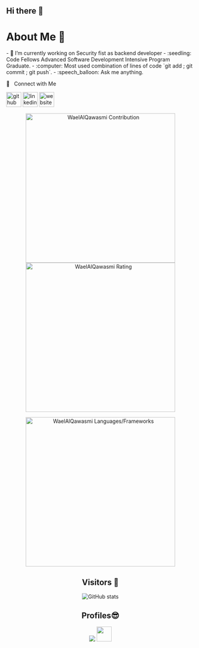 ## Hi there 👋

<!--
**WaelAlQawasmi/WaelAlQawasmi** is a ✨ _special_ ✨ repository because its `README.md` (this file) appears on your GitHub profile.

Here are some ideas to get you started:

- 🔭 I’m currently working on ...
- 🌱 I’m currently learning ...
- 👯 I’m looking to collaborate on ...
- 🤔 I’m looking for help with ...
- 💬 Ask me about ...
- 📫 How to reach me: ...
- 😄 Pronouns: ...
- ⚡ Fun fact: ...
-->
<h1>About Me 📌</h1>
- 🔭 I’m currently working on Security fist as backend developer
- :seedling: Code Fellows Advanced Software Development Intensive Program Graduate.
- :computer: Most used combination of lines of code `git add ; git commit ; git push`.
- :speech_balloon: Ask me anything.

🤝 &nbsp; Connect with Me





[<img src='https://cdn.jsdelivr.net/npm/simple-icons@3.0.1/icons/github.svg' alt='github' height='40'>](https://github.com/WaelAlQawasmi) [<img src='https://cdn.jsdelivr.net/npm/simple-icons@3.0.1/icons/linkedin.svg' alt='linkedin' height='40'>](https://www.linkedin.com/in/wael-al-qawasmi/)  [<img src='https://cdn.jsdelivr.net/npm/simple-icons@3.0.1/icons/icloud.svg' alt='website' height='40'>](https://github.com/WaelAlQawasmi) 


<p align = "center">
  <img src = "https://github-readme-stats.vercel.app/api?username=WaelAlQawasmi&count_private=true&theme=dracula&hide_border=true" alt = "WaelAlQawasmi Contribution" width = 400 >
  <img src = "https://github-readme-streak-stats.herokuapp.com?user=WaelAlQawasmi&theme=dracula&hide_border=true" alt = "WaelAlQawasmi Rating" width = 400 >

</p>

<p align = "center">

 <img src = "https://github-readme-stats.vercel.app/api/top-langs?username=WaelAlQawasmi&show_icons=true&count_private=true&locale=en&layout=compact&langs_count=10&hide_border=true&bg_color=282A36&title_color=DD6387&text_color=fff&icon_color=fff" alt = "WaelAlQawasmi Languages/Frameworks" width = 400 />
</p>


<h2 align="center">Visitors 👀</h2>

<div align="center" >

![GitHub stats](https://profile-counter.glitch.me/WaelAlQawasmi/count.svg)  
  </div>
  
  
  <h2 align="center">Profiles😎</h2>
<p align="center">
    <a href = "https://www.hackerrank.com/wael_alqawasmi?hr_r=1"><img src="https://cloud.githubusercontent.com/assets/5856011/6236489/fd2c2628-b6b8-11e4-9db9-05045d3438c6.png"/></a>
  <a href = "https://leetcode.com/Wael-Al-alqawasmi/"><img src = "https://img.icons8.com/external-tal-revivo-shadow-tal-revivo/48/000000/external-level-up-your-coding-skills-and-quickly-land-a-job-logo-shadow-tal-revivo.png" height = 40></a>

</p>

